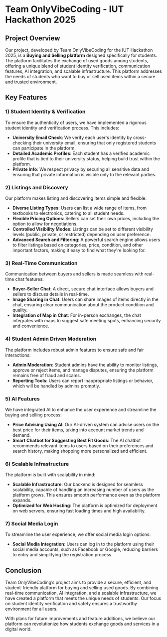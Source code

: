 # Team OnlyVibeCoding - IUT Hackathon 2025

## Project Overview
Our project, developed by Team OnlyVibeCoding for the IUT Hackathon 2025, is a **Buying and Selling platform** designed specifically for students. The platform facilitates the exchange of used goods among students, offering a unique blend of student identity verification, communication features, AI integration, and scalable infrastructure. This platform addresses the needs of students who want to buy or sell used items within a secure and trusted environment.

## Key Features

### 1) Student Identity & Verification
To ensure the authenticity of users, we have implemented a rigorous student identity and verification process. This includes:
- **University Email Check**: We verify each user's identity by cross-checking their university email, ensuring that only registered students can participate in the platform.
- **Detailed Academic Profiles**: Each student has a verified academic profile that is tied to their university status, helping build trust within the platform.
- **Private Info**: We respect privacy by securing all sensitive data and ensuring that private information is visible only to the relevant parties.

### 2) Listings and Discovery
Our platform makes listing and discovering items simple and flexible:
- **Diverse Listing Types**: Users can list a wide range of items, from textbooks to electronics, catering to all student needs.
- **Flexible Pricing Options**: Sellers can set their own prices, including the option to allow for negotiations.
- **Controlled Visibility Modes**: Listings can be set to different visibility levels (public, private, or restricted) depending on user preference.
- **Advanced Search and Filtering**: A powerful search engine allows users to filter listings based on categories, price, condition, and other important factors, making it easy to find what they're looking for.

### 3) Real-Time Communication
Communication between buyers and sellers is made seamless with real-time chat features:
- **Buyer-Seller Chat**: A direct, secure chat interface allows buyers and sellers to discuss details in real-time.
- **Image Sharing in Chat**: Users can share images of items directly in the chat, ensuring clear communication about the product condition and quality.
- **Integration of Map in Chat**: For in-person exchanges, the chat integrates with maps to suggest safe meeting spots, enhancing security and convenience.

### 4) Student Admin Driven Moderation
The platform includes robust admin features to ensure safe and fair interactions:
- **Admin Moderation**: Student admins have the ability to monitor listings, approve or reject items, and manage disputes, ensuring the platform remains free of fraud and scams.
- **Reporting Tools**: Users can report inappropriate listings or behavior, which will be handled by admins promptly.

### 5) AI Features
We have integrated AI to enhance the user experience and streamline the buying and selling process:
- **Price Advising Using AI**: Our AI-driven system can advise users on the best price for their items, taking into account market trends and demand.
- **Smart Chatbot for Suggesting Best Fit Goods**: The AI chatbot recommends relevant items to users based on their preferences and search history, making shopping more personalized and efficient.

### 6) Scalable Infrastructure
The platform is built with scalability in mind:
- **Scalable Infrastructure**: Our backend is designed for seamless scalability, capable of handling an increasing number of users as the platform grows. This ensures smooth performance even as the platform expands.
- **Optimized for Web Hosting**: The platform is optimized for deployment on web servers, ensuring fast loading times and high availability.

### 7) Social Media Login
To streamline the user experience, we offer social media login options:
- **Social Media Integration**: Users can log in to the platform using their social media accounts, such as Facebook or Google, reducing barriers to entry and simplifying the registration process.

## Conclusion
Team OnlyVibeCoding’s project aims to provide a secure, efficient, and student-friendly platform for buying and selling used goods. By combining real-time communication, AI integration, and a scalable infrastructure, we have created a platform that meets the unique needs of students. Our focus on student identity verification and safety ensures a trustworthy environment for all users.

With plans for future improvements and feature additions, we believe our platform can revolutionize how students exchange goods and services in a digital world.

